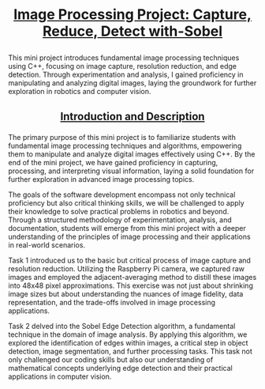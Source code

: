 # <p align="center"><u>Image Processing Project: Capture, Reduce, Detect with-Sobel</u></p>
This mini project introduces fundamental image processing techniques using C++, focusing on image capture, resolution reduction, and edge detection. Through experimentation and analysis, I gained proficiency in manipulating and analyzing digital images, laying the groundwork for further exploration in robotics and computer vision.

## <p align="center"><u>Introduction and Description</u></p>
The primary purpose of this mini project is to familiarize students with fundamental image processing techniques and algorithms, empowering them to manipulate and analyze digital images effectively using C++. By the end of the mini project, we have gained proficiency in capturing, processing, and interpreting visual information, laying a solid foundation for further exploration in advanced image processing topics. 

The goals of the software development encompass not only technical proficiency but also critical thinking skills, we will be challenged to apply their knowledge to solve practical problems in robotics and beyond. Through a structured methodology of experimentation, analysis, and documentation, students will emerge from this mini project with a deeper understanding of the principles of image processing and their applications in real-world scenarios.

Task 1 introduced us to the basic but critical process of image capture and resolution reduction. Utilizing the Raspberry Pi camera, we captured raw images and employed the adjacent-averaging method to distill these images into 48x48 pixel approximations. This exercise was not just about shrinking image sizes but about understanding the nuances of image fidelity, data representation, and the trade-offs involved in image processing applications.

Task 2 delved into the Sobel Edge Detection algorithm, a fundamental technique in the domain of image analysis. By applying this algorithm, we explored the identification of edges within images, a critical step in object detection, image segmentation, and further processing tasks. This task not only challenged our coding skills but also our understanding of mathematical concepts underlying edge detection and their practical applications in computer vision.
